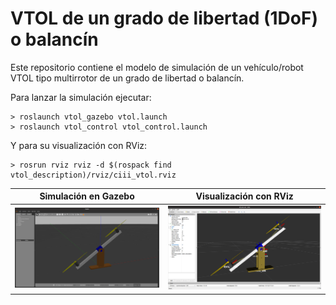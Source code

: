 # VTOL de un grado de libertad (1DoF) o balancín

Este repositorio contiene el modelo de simulación de un vehículo/robot VTOL tipo multirrotor de un grado de libertad o balancín.

Para lanzar la simulación ejecutar:
```
> roslaunch vtol_gazebo vtol.launch
> roslaunch vtol_control vtol_control.launch
```

Y para su visualización con RViz:
```
> rosrun rviz rviz -d $(rospack find vtol_description)/rviz/ciii_vtol.rviz
```

**Simulación en Gazebo**             |  **Visualización con RViz**
:-------------------------:|:-------------------------:
![Gazebo](doc/CIIIVTOLGazebo.png)  |  ![RViz](doc/CIIIVTOLRViz.png)
